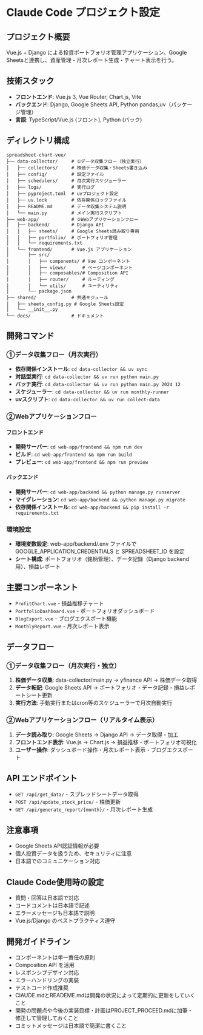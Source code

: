 # Claude Code プロジェクト設定

## プロジェクト概要
Vue.js + Django による投資ポートフォリオ管理アプリケーション。Google Sheetsと連携し、資産管理・月次レポート生成・チャート表示を行う。

## 技術スタック
- **フロントエンド**: Vue.js 3, Vue Router, Chart.js, Vite
- **バックエンド**: Django, Google Sheets API, Python pandas,uv（パッケージ管理）
- **言語**: TypeScript/Vue.js (フロント), Python (バック)

## ディレクトリ構成
```
spreadsheet-chart-vue/
├── data-collector/     # ①データ収集フロー（独立実行）
│   ├── collectors/     # 株価データ収集・Sheets書き込み
│   ├── config/         # 設定ファイル
│   ├── schedulers/     # 月次実行スケジューラー
│   ├── logs/           # 実行ログ
│   ├── pyproject.toml  # uvプロジェクト設定
│   ├── uv.lock         # 依存関係ロックファイル
│   ├── README.md       # データ収集システム説明
│   └── main.py         # メイン実行スクリプト
├── web-app/            # ②Webアプリケーションフロー
│   ├── backend/        # Django API
│   │   ├── sheets/     # Google Sheets読み取り専用
│   │   ├── portfolio/  # ポートフォリオ管理
│   │   └── requirements.txt
│   └── frontend/       # Vue.js アプリケーション
│       ├── src/
│       │   ├── components/ # Vue コンポーネント
│       │   ├── views/      # ページコンポーネント
│       │   ├── composables/# Composition API
│       │   ├── router/     # ルーティング
│       │   └── utils/      # ユーティリティ
│       └── package.json
├── shared/             # 共通モジュール
│   ├── sheets_config.py # Google Sheets設定
│   └── __init__.py
└── docs/               # ドキュメント
```

## 開発コマンド

### ①データ収集フロー（月次実行）
- **依存関係インストール**: `cd data-collector && uv sync`
- **対話型実行**: `cd data-collector && uv run python main.py`
- **バッチ実行**: `cd data-collector && uv run python main.py 2024 12`
- **スケジューラー**: `cd data-collector && uv run monthly-runner`
- **uvスクリプト**: `cd data-collector && uv run collect-data`

### ②Webアプリケーションフロー

#### フロントエンド
- **開発サーバー**: `cd web-app/frontend && npm run dev`
- **ビルド**: `cd web-app/frontend && npm run build`
- **プレビュー**: `cd web-app/frontend && npm run preview`

#### バックエンド  
- **開発サーバー**: `cd web-app/backend && python manage.py runserver`
- **マイグレーション**: `cd web-app/backend && python manage.py migrate`
- **依存関係インストール**: `cd web-app/backend && pip install -r requirements.txt`

### 環境設定
- **環境変数設定**: web-app/backend/.env ファイルで GOOGLE_APPLICATION_CREDENTIALS と SPREADSHEET_ID を設定
- **シート構成**: ポートフォリオ（銘柄管理）、データ記録（Django backend用）、損益レポート

## 主要コンポーネント
- `ProfitChart.vue` - 損益推移チャート
- `PortfolioDashboard.vue` - ポートフォリオダッシュボード
- `BlogExport.vue` - ブログエクスポート機能
- `MonthlyReport.vue` - 月次レポート表示

## データフロー
### ①データ収集フロー（月次実行・独立）
1. **株価データ収集**: data-collector/main.py → yfinance API → 株価データ取得
2. **データ転記**: Google Sheets API → ポートフォリオ・データ記録・損益レポートシート更新
3. **実行方法**: 手動実行またはcron等のスケジューラーで月次自動実行

### ②Webアプリケーションフロー（リアルタイム表示）
1. **データ読み取り**: Google Sheets → Django API → データ取得・加工
2. **フロントエンド表示**: Vue.js → Chart.js → 損益推移・ポートフォリオ可視化
3. **ユーザー操作**: ダッシュボード操作・月次レポート表示・ブログエクスポート

## API エンドポイント
- `GET /api/get_data/` - スプレッドシートデータ取得
- `POST /api/update_stock_price/` - 株価更新
- `GET /api/generate_report/{month}/` - 月次レポート生成

## 注意事項
- Google Sheets API認証情報が必要
- 個人投資データを扱うため、セキュリティに注意
- 日本語でのコミュニケーション対応

## Claude Code使用時の設定
- 質問・回答は日本語で対応
- コードコメントは日本語で記述
- エラーメッセージも日本語で説明
- Vue.js/Django のベストプラクティス遵守

## 開発ガイドライン
- コンポーネントは単一責任の原則
- Composition API を活用
- レスポンシブデザイン対応
- エラーハンドリングの実装
- テストコード作成推奨
- ClAUDE.mdとREADEME.mdは開発の状況によって定期的に更新をしていくこと
- 開発の問題点や今後の実装目標・計画はPROJECT_PROCEED.mdに加筆・修正して管理しておくこと
- コミットメッセージは日本語で簡潔に書くこと
